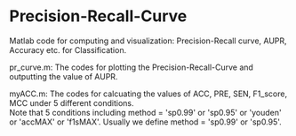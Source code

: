# Precision-Recall-Curve
Matlab code for computing and visualization:  Precision-Recall curve,  AUPR, Accuracy  etc. for Classification.


pr_curve.m: The codes for plotting the Precision-Recall-Curve and outputting the value of AUPR.



myACC.m: The codes for calcuating the values of ACC, PRE, SEN, F1_score, MCC under 5 different conditions.        
Note that 5 conditions including method = 'sp0.99' or 'sp0.95' or 'youden' or 'accMAX' or 'f1sMAX'. 
Usually we define method = 'sp0.99' or 'sp0.95'.
